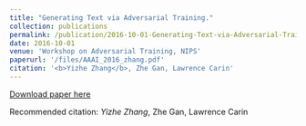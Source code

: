 ```yaml
---
title: "Generating Text via Adversarial Training."
collection: publications
permalink: /publication/2016-10-01-Generating-Text-via-Adversarial-Training
date: 2016-10-01
venue: 'Workshop on Adversarial Training, NIPS'
paperurl: '/files/AAAI_2016_zhang.pdf'
citation: '<b>Yizhe Zhang</b>, Zhe Gan, Lawrence Carin'
---
```


[Download paper here](/files/AAAI_2016_zhang.pdf)

Recommended citation: *Yizhe Zhang*, Zhe Gan, Lawrence Carin